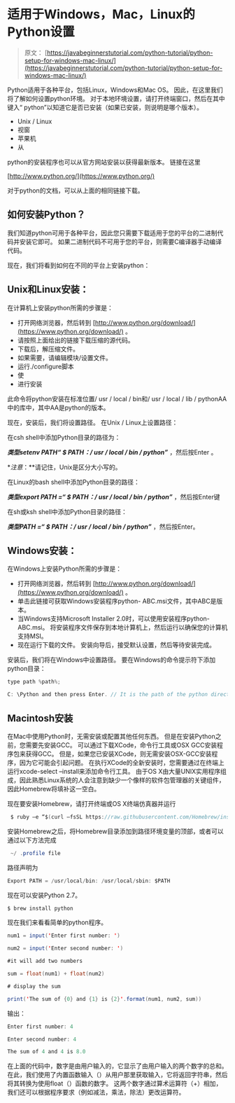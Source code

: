 # 适用于Windows，Mac，Linux的Python设置

> 原文： [https://javabeginnerstutorial.com/python-tutorial/python-setup-for-windows-mac-linux/](https://javabeginnerstutorial.com/python-tutorial/python-setup-for-windows-mac-linux/)

Python适用于各种平台，包括Linux，Windows和Mac OS。 因此，在这里我们将了解如何设置python环境。 对于本地环境设置，请打开终端窗口，然后在其中键入“ python”以知道它是否已安装（如果已安装，则说明是哪个版本）。

*   Unix / Linux
*   视窗
*   苹果机
*   从

python的安装程序也可以从官方网站安装以获得最新版本。 链接在这里

[http://www.python.org/](https://www.python.org/)

对于python的文档，可以从上面的相同链接下载。

## 如何安装Python？

我们知道python可用于各种平台，因此您只需要下载适用于您的平台的二进制代码并安装它即可。 如果二进制代码不可用于您的平台，则需要C编译器手动编译代码。

现在，我们将看到如何在不同的平台上安装python：

## Unix和Linux安装：

在计算机上安装python所需的步骤是：

*   打开网络浏览器，然后转到 [http://www.python.org/download/](https://www.python.org/download/) 。
*   请按照上面给出的链接下载压缩的源代码。
*   下载后，解压缩文件。
*   如果需要，请编辑模块/设置文件。
*   运行./configure脚本
*   使
*   进行安装

此命令将python安装在标准位置/ usr / local / bin和/ usr / local / lib / pythonAA中的库中，其中AA是python的版本。

现在，安装后，我们将设置路径。 在Unix / Linux上设置路径：

在csh shell中添加Python目录的路径为：

***类型sete​​nv PATH“ $ PATH：/ usr / local / bin / python”*** ，然后按Enter 。

**注意*：**请记住，Unix是区分大小写的。

在Linux的bash shell中添加Python目录的路径：

***类型export PATH =“ $ PATH：/ usr / local / bin / python”*** ，然后按Enter键

在sh或ksh shell中添加Python目录的路径：

***类型PATH =“ $ PATH：/ usr / local / bin / python”*** ，然后按Enter。

## Windows安装：

在Windows上安装Python所需的步骤是：

*   打开网络浏览器，然后转到 [http://www.python.org/download/](https://www.python.org/download/) 。
*   单击此链接可获取Windows安装程序python- ABC.msi文件，其中ABC是版本。
*   当Windows支持Microsoft Installer 2.0时，可以使用安装程序python- ABC.msi。 将安装程序文件保存到本地计算机上，然后运行以确保您的计算机支持MSI。
*   现在运行下载的文件。 安装向导后，接受默认设置，然后等待安装完成。

安装后，我们将在Windows中设置路径。 要在Windows的命令提示符下添加python目录：

```java
type path %path%;

C: \Python and then press Enter. // It is the path of the python directory
```

## Macintosh安装

在Mac中使用Python时，无需安装或配置其他任何东西。 但是在安装Python之前，您需要先安装GCC。 可以通过下载XCode，命令行工具或OSX GCC安装程序包来获得GCC。 但是，如果您已安装XCode，则无需安装OSX-GCC安装程序，因为它可能会引起问题。 在执行XCode的全新安装时，您需要通过在终端上运行xcode-select –install来添加命令行工具。 由于OS X由大量UNIX实用程序组成，因此熟悉Linux系统的人会注意到缺少一个像样的软件包管理器的关键组件，因此Homebrew将填补这一空白。

现在要安装Homebrew，请打开终端或OS X终端仿真器并运行

```java
 $ ruby –e “$(curl –fsSL https://raw.githubusercontent.com/Homebrew/install/master/install)”
```

安装Homebrew之后，将Homebrew目录添加到路径环境变量的顶部，或者可以通过以下方法完成

```java
 ~/ .profile file
```

路径声明为

```java
Export PATH = /usr/local/bin: /usr/local/sbin: $PATH
```

现在可以安装Python 2.7。

```java
$ brew install python
```

现在我们来看看简单的python程序。

```java
num1 = input('Enter first number: ')

num2 = input('Enter second number: ')

#it will add two numbers

sum = float(num1) + float(num2)

# display the sum

print('The sum of {0} and {1} is {2}'.format(num1, num2, sum))
```

输出：

```java
Enter first number: 4

Enter second number: 4

The sum of 4 and 4 is 8.0
```

在上面的代码中，数字是由用户输入的，它显示了由用户输入的两个数字的总和。 在此，我们使用了内置函数输入（）从用户那里获取输入，它将返回字符串，然后将其转换为使用float（）函数的数字。 这两个数字通过算术运算符（+）相加，我们还可以根据程序要求（例如减法，乘法，除法）更改运算符。